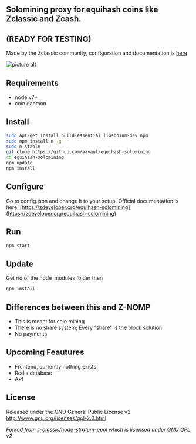 ## Solomining proxy for equihash coins like Zclassic and Zcash.
## (READY FOR TESTING)
Made by the Zclassic community, configuration and documentation is [here](https://zdeveloper.org/equihash-solomining)

![picture alt](http://i.imgur.com/xB9XdVF.png)

Requirements
------------
* node v7+
* coin daemon

Install
-------------

```bash
sudo apt-get install build-essential libsodium-dev npm
sudo npm install n -g
sudo n stable
git clone https://github.com/aayanl/equihash-solomining
cd equihash-solomining
npm update
npm install
```

Configure
-------------
Go to config.json and change it to your setup. Official documentation is here: [https://zdeveloper.org/equihash-solomining](https://zdeveloper.org/equihash-solomining)

Run
------------
```bash
npm start
```

Update
-------------
Get rid of the node_modules folder then 
```bash
npm install
```

Differences between this and Z-NOMP
------------
* This is meant for solo mining
* There is no share system; Every "share" is the block solution
* No payments

Upcoming Feautures
-------------
* Frontend, currently nothing exists
* Redis database
* API

License
-------
Released under the GNU General Public License v2
http://www.gnu.org/licenses/gpl-2.0.html

_Forked from [z-classic/node-stratum-pool](https://github.com/z-classic/node-stratum-pool) which is licensed under GNU GPL v2_
